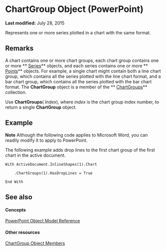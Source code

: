 
# ChartGroup Object (PowerPoint)

 **Last modified:** July 28, 2015

Represents one or more series plotted in a chart with the same format.

## Remarks

A chart contains one or more chart groups, each chart group contains one or more ** [Series](5c8c2d92-d8ca-4d21-e213-c374292275d4.md)** objects, and each series contains one or more ** [Points](f3ee69d3-ab8f-e300-bbf4-00ea97d47c2a.md)** objects. For example, a single chart might contain both a line chart group, which contains all the series plotted with the line chart format, and a bar chart group, which contains all the series plotted with the bar chart format. The **ChartGroup** object is a member of the ** [ChartGroups](2db874db-91af-0b1e-7496-92a8443caade.md)** collection.

Use  **ChartGroups**( _Index_), where  _index_ is the chart group index number, to return a single **ChartGroup** object.


## Example




 **Note**  Although the following code applies to Microsoft Word, you can readily modify it to apply to PowerPoint.

The following example adds drop lines to the first chart group of the first chart in the active document.




```
With ActiveDocument.InlineShapes(1).Chart

    .ChartGroups(1).HasDropLines = True

End With
```


## See also


#### Concepts


 [PowerPoint Object Model Reference](00acd64a-5896-0459-39af-98df2849849e.md)
#### Other resources


 [ChartGroup Object Members](76d0d11d-b693-d3b2-01ae-007f4e16d515.md)
